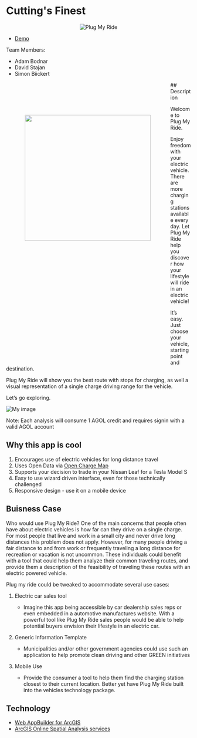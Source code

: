 # Cutting's Finest

<p align="center">
  <img src="https://github.com/adambodnar/TechTrek_Idol_2014/blob/master/CuttingsFinest/plugmyride/Code/images/splash.png" alt="Plug My Ride"/>
</p>

* [Demo](http://74.216.225.103/plugmyride)

Team Members:

* Adam Bodnar
* David Stajan
* Simon Biickert
<div style="z-index:1000;height:757px;width:398px;background-size:100%;position:relative;float:left;margin-right:30px;margin-left:20px;">
  <img src="https://github.com/adambodnar/TechTrek_Idol_2014/blob/master/CuttingsFinest/plugmyride/Code/images/input.png" width="343px" style="padding-top:90px;padding-left:28px;overflow:hidden;position:absolute;" align="right"></img>
</div>
## Description

Welcome to Plug My Ride.

Enjoy freedom with your electric vehicle. There are more charging stations available every day.  Let Plug My Ride help you discover how your lifestyle will ride in an electric vehicle!

It’s easy. Just choose your vehicle, starting point and destination. 



Plug My Ride will show you the best route with stops for charging, as well a visual representation of a single charge driving range for the vehicle.

Let’s go exploring.

![My image](https://github.com/adambodnar/TechTrek_Idol_2014/blob/master/CuttingsFinest/plugmyride/Code/images/result.png)

Note: Each analysis will consume 1 AGOL credit and requires signin with a valid AGOL account

## Why this app is cool

1. Encourages use of electric vehicles for long distance travel
2. Uses Open Data via [Open Charge Map](http://openchargemap.org/site/)
3. Supports your decision to trade in your Nissan Leaf for a Tesla Model S
4. Easy to use wizard driven interface, even for those technically challenged
5. Responsive design - use it on a mobile device

## Buisness Case

Who would use Plug My Ride?  One of the main concerns that people often have about electric vehicles is how far can they drive on a single charge.  For most people that live and work in a small city and never drive long distances this problem does not apply.  However, for many people driving a fair distance to and from work or frequently traveling a long distance for recreation or vacation is not uncommon.   These individuals could benefit with a tool that could help them analyze their common traveling routes, and provide them a description of the feasibility of traveling these routes with an electric powered vehicle.  

Plug my ride could be tweaked to accommodate several use cases:

1. Electric car sales tool
	* Imagine this app being accessible by car dealership sales reps or even embedded in a automotive manufactures website.  With a powerful tool like Plug My Ride sales people would be able to help potential buyers envision their lifestyle in an electric car.

2. Generic Information Template
	* Municipalities and/or other government agencies could use such an application to help promote clean driving and other GREEN initiatives

3. Mobile Use
	* Provide the consumer a tool to help them find the charging station closest to their current location.  Better yet have Plug My Ride built into the vehicles technology package. 

## Technology

* [Web AppBuilder for ArcGIS](https://betacommunity.esri.com/callout/?callid=6811D4EE591E41FA91FE743D294B114B)
* [ArcGIS Online Spatial Analysis services](https://developers.arcgis.com/rest/analysis/)